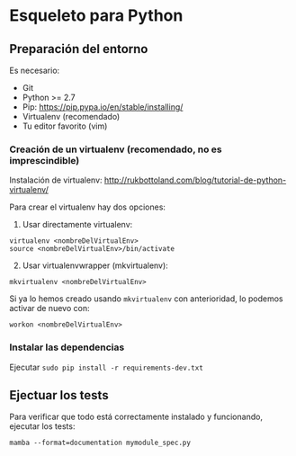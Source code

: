 # Esqueleto para Python

## Preparación del entorno

Es necesario:
* Git
* Python >= 2.7
* Pip: https://pip.pypa.io/en/stable/installing/
* Virtualenv (recomendado)
* Tu editor favorito (vim)


### Creación de un virtualenv (recomendado, no es imprescindible)

Instalación de virtualenv: http://rukbottoland.com/blog/tutorial-de-python-virtualenv/

Para crear el virtualenv hay dos opciones:

1. Usar directamente virtualenv:

  ```
  virtualenv <nombreDelVirtualEnv>
  source <nombreDelVirtualEnv>/bin/activate
  ```
2. Usar virtualenvwrapper (mkvirtualenv):

  ```
  mkvirtualenv <nombreDelVirtualEnv>
  ```

  Si ya lo hemos creado usando `mkvirtualenv` con anterioridad, lo podemos activar de nuevo con:

  ```
  workon <nombreDelVirtualEnv>
  ```

### Instalar las dependencias
Ejecutar `sudo pip install -r requirements-dev.txt`


## Ejectuar los tests
Para verificar que todo está correctamente instalado y funcionando, ejecutar los tests:

`mamba --format=documentation mymodule_spec.py`